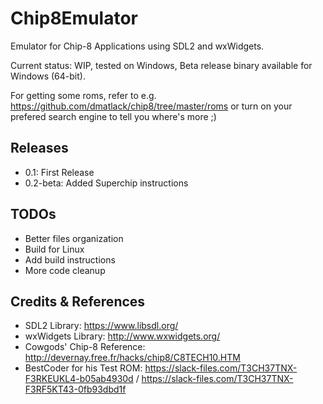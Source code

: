 # Chip8Emulator
Emulator for Chip-8 Applications using SDL2 and wxWidgets.

Current status: WIP, tested on Windows, Beta release binary available for Windows (64-bit).

For getting some roms, refer to e.g. https://github.com/dmatlack/chip8/tree/master/roms or turn on your prefered search engine to tell you where's more ;)

## Releases
- 0.1: First Release
- 0.2-beta: Added Superchip instructions

## TODOs
- Better files organization
- Build for Linux
- Add build instructions
- More code cleanup

## Credits & References
- SDL2 Library: https://www.libsdl.org/
- wxWidgets Library: http://www.wxwidgets.org/
- Cowgods' Chip-8 Reference: http://devernay.free.fr/hacks/chip8/C8TECH10.HTM
- BestCoder for his Test ROM: https://slack-files.com/T3CH37TNX-F3RKEUKL4-b05ab4930d / https://slack-files.com/T3CH37TNX-F3RF5KT43-0fb93dbd1f

